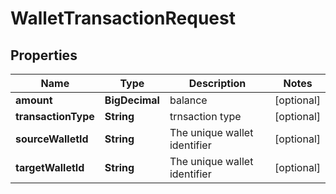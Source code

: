 

# WalletTransactionRequest


## Properties

Name | Type | Description | Notes
------------ | ------------- | ------------- | -------------
**amount** | **BigDecimal** | balance |  [optional]
**transactionType** | **String** | trnsaction type |  [optional]
**sourceWalletId** | **String** | The unique wallet identifier |  [optional]
**targetWalletId** | **String** | The unique wallet identifier |  [optional]



